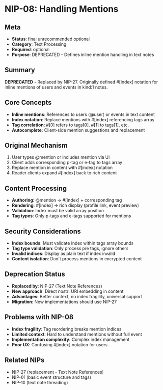 # NIP-08: Handling Mentions

## Meta
- **Status**: final unrecommended optional
- **Category**: Text Processing
- **Required**: optional  
- **Purpose**: DEPRECATED - Defines inline mention handling in text notes

## Summary
**DEPRECATED** - Replaced by NIP-27. Originally defined #[index] notation for inline mentions of users and events in kind:1 notes.

## Core Concepts
- **Inline mentions**: References to users (@user) or events in text content
- **Index notation**: Replace mentions with #[index] referencing tags array
- **Tag correlation**: #[0] refers to tags[0], #[1] to tags[1], etc.
- **Autocomplete**: Client-side mention suggestions and replacement

## Original Mechanism
1. User types @mention or includes mention via UI
2. Client adds corresponding p-tag or e-tag to tags array  
3. Replace mention in content with #[index] notation
4. Reader clients expand #[index] back to rich content

## Content Processing
- **Authoring**: @mention → #[index] + corresponding tag
- **Rendering**: #[index] → rich display (profile link, event preview)
- **Validation**: Index must be valid array position
- **Tag types**: Only p-tags and e-tags supported for mentions

## Security Considerations
- **Index bounds**: Must validate index within tags array bounds
- **Tag type validation**: Only process p/e tags, ignore others
- **Invalid indices**: Display as plain text if index invalid
- **Content isolation**: Don't process mentions in encrypted content

## Deprecation Status
- **Replaced by**: NIP-27 (Text Note References)  
- **New approach**: Direct nostr: URI embedding in content
- **Advantages**: Better context, no index fragility, universal support
- **Migration**: New implementations should use NIP-27

## Problems with NIP-08
- **Index fragility**: Tag reordering breaks mention indices
- **Limited context**: Hard to understand mentions without full event
- **Implementation complexity**: Complex index management
- **Poor UX**: Confusing #[index] notation for users

## Related NIPs
- NIP-27 (replacement - Text Note References)
- NIP-01 (basic event structure and tags)
- NIP-10 (text note threading) 